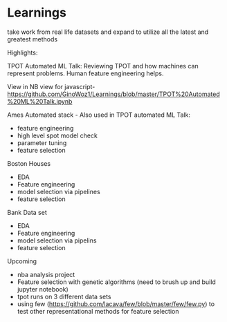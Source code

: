 # Learnings
take work from real life datasets and expand to utilize all the latest and greatest methods

Highlights:

TPOT Automated ML Talk: Reviewing TPOT and how machines can represent problems. Human feature engineering helps. 

View in NB view for javascript- https://github.com/GinoWoz1/Learnings/blob/master/TPOT%20Automated%20ML%20Talk.ipynb

Ames Automated stack - Also used in TPOT automated ML Talk:
  - feature engineering
  - high level spot model check
  - parameter tuning
  - feature selection
  
Boston Houses 
  - EDA
  - Feature engineering
  - model selection via pipelines
  - feature selection
  
Bank Data set
  - EDA
  - Feature engineering
  - model selection via pipelins
  - feature selection
  
Upcoming
  - nba analysis project
  - Feature selection with genetic algorithms (need to brush up and build jupyter notebook)
  - tpot runs on 3 different data sets
  - using few (https://github.com/lacava/few/blob/master/few/few.py) to test other representational methods for feature selection
  

